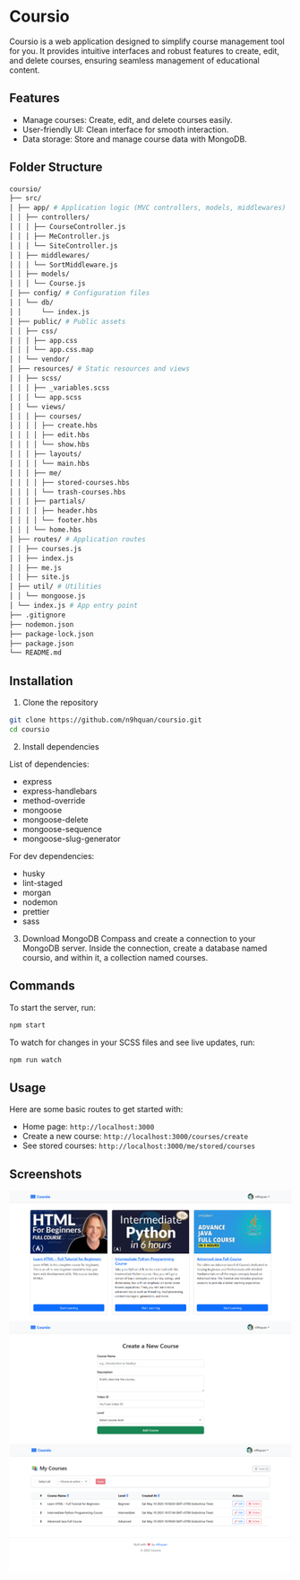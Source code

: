 # Coursio
Coursio is a web application designed to simplify course management tool for you. 
It provides intuitive interfaces and robust features to create, edit, and delete courses, 
ensuring seamless management of educational content.
## Features
- Manage courses: Create, edit, and delete courses easily.
- User-friendly UI: Clean interface for smooth interaction.
- Data storage: Store and manage course data with MongoDB.
## Folder Structure
```bash
coursio/
├── src/
│ ├── app/ # Application logic (MVC controllers, models, middlewares)
│ │ ├── controllers/
│ │ │ ├── CourseController.js
│ │ │ ├── MeController.js
│ │ │ └── SiteController.js
│ │ ├── middlewares/
│ │ │ └── SortMiddleware.js
│ │ ├── models/
│ │ │ └── Course.js
│ ├── config/ # Configuration files
│ │ └── db/
│ │     └── index.js 
│ ├── public/ # Public assets
│ │ ├── css/
│ │ │ ├── app.css
│ │ │ └── app.css.map
│ │ └── vendor/
│ ├── resources/ # Static resources and views
│ │ ├── scss/
│ │ │ ├── _variables.scss
│ │ │ └── app.scss
│ │ └── views/
│ │ │ ├── courses/
│ │ │ │ ├── create.hbs
│ │ │ │ ├── edit.hbs
│ │ │ │ └── show.hbs
│ │ │ ├── layouts/
│ │ │ │ └── main.hbs
│ │ │ ├── me/
│ │ │ │ ├── stored-courses.hbs
│ │ │ │ └── trash-courses.hbs
│ │ │ ├── partials/
│ │ │ │ ├── header.hbs
│ │ │ │ └── footer.hbs
│ │ │ └── home.hbs
│ ├── routes/ # Application routes
│ │ ├── courses.js
│ │ ├── index.js
│ │ ├── me.js
│ │ ├── site.js
│ ├── util/ # Utilities
│ │ └── mongoose.js
│ └── index.js # App entry point
├── .gitignore
├── nodemon.json
├── package-lock.json
├── package.json
└── README.md
```
## Installation
1. Clone the repository
```bash
git clone https://github.com/n9hquan/coursio.git
cd coursio
```
2. Install dependencies

List of dependencies: 
- express
- express-handlebars
- method-override
- mongoose
- mongoose-delete
- mongoose-sequence
- mongoose-slug-generator

For dev dependencies:
- husky
- lint-staged
- morgan
- nodemon
- prettier
- sass
3. Download MongoDB Compass and create a connection to your MongoDB server.
Inside the connection, create a database named coursio, and within it, a collection named courses.
## Commands
To start the server, run:
```bash
npm start
```
To watch for changes in your SCSS files and see live updates, run:
```bash
npm run watch
```
## Usage
Here are some basic routes to get started with:
- Home page: `http://localhost:3000`
- Create a new course: `http://localhost:3000/courses/create`
- See stored courses: `http://localhost:3000/me/stored/courses`
## Screenshots
![Home page](./src/public/image/home-page.png)
![Create course](./src/public/image/create-course.png)
![Stored course](./src/public/image/stored-course.png)